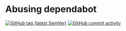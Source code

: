 Abusing dependabot
===

[![GitHub tag (latest SemVer)](https://img.shields.io/github/v/tag/noroutine/upstream)](https://github.com/noroutine/upstream/tags) [![GitHub commit activity](https://img.shields.io/github/commit-activity/m/noroutine/upstream)](https://github.com/noroutine/upstream/commits/master)
